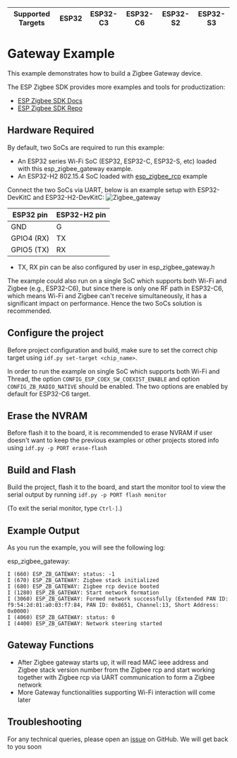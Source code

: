 | Supported Targets | ESP32 | ESP32-C3 | ESP32-C6 | ESP32-S2 | ESP32-S3 |
| ----------------- | ----- | -------- | -------- | -------- | -------- |

# Gateway Example

This example demonstrates how to build a Zigbee Gateway device.

The ESP Zigbee SDK provides more examples and tools for productization:
* [ESP Zigbee SDK Docs](https://docs.espressif.com/projects/esp-zigbee-sdk)
* [ESP Zigbee SDK Repo](https://github.com/espressif/esp-zigbee-sdk)

## Hardware Required

By default, two SoCs are required to run this example:
* An ESP32 series Wi-Fi SoC (ESP32, ESP32-C, ESP32-S, etc) loaded with this esp_zigbee_gateway example.
* An ESP32-H2 802.15.4 SoC loaded with [esp_zigbee_rcp](../esp_zigbee_rcp) example

Connect the two SoCs via UART, below is an example setup with ESP32-DevKitC and ESP32-H2-DevKitC:
![Zigbee_gateway](../../openthread/ot_br/image/thread-border-router-esp32-esp32h2.jpg)

ESP32 pin     | ESP32-H2 pin
------------- |-------------
   GND        |    G
   GPIO4 (RX) |    TX
   GPIO5 (TX) |    RX

* TX, RX pin can be also configured by user in esp_zigbee_gateway.h

The example could also run on a single SoC which supports both Wi-Fi and Zigbee (e.g., ESP32-C6), but since there is only one RF path in ESP32-C6, which means Wi-Fi and Zigbee can't receive simultaneously, it has a significant impact on performance. Hence the two SoCs solution is recommended.

## Configure the project

Before project configuration and build, make sure to set the correct chip target using `idf.py set-target <chip_name>`.

In order to run the example on single SoC which supports both Wi-Fi and Thread, the option `CONFIG_ESP_COEX_SW_COEXIST_ENABLE` and option `CONFIG_ZB_RADIO_NATIVE` should be enabled. The two options are enabled by default for ESP32-C6 target.

## Erase the NVRAM 

Before flash it to the board, it is recommended to erase NVRAM if user doesn't want to keep the previous examples or other projects stored info using `idf.py -p PORT erase-flash`

## Build and Flash

Build the project, flash it to the board, and start the monitor tool to view the serial output by running `idf.py -p PORT flash monitor`

(To exit the serial monitor, type ``Ctrl-]``.)

## Example Output

As you run the example, you will see the following log:

esp_zigbee_gateway:
```
I (660) ESP_ZB_GATEWAY: status: -1
I (670) ESP_ZB_GATEWAY: Zigbee stack initialized
I (680) ESP_ZB_GATEWAY: Zigbee rcp device booted
I (1280) ESP_ZB_GATEWAY: Start network formation
I (3060) ESP_ZB_GATEWAY: Formed network successfully (Extended PAN ID: f9:54:2d:01:a0:03:f7:84, PAN ID: 0x8651, Channel:13, Short Address: 0x0000)
I (4060) ESP_ZB_GATEWAY: status: 0
I (4400) ESP_ZB_GATEWAY: Network steering started
```

## Gateway Functions

 * After Zigbee gateway starts up, it will read MAC ieee address and Zigbee stack version number from the Zigbee rcp and start working together with Zigbee rcp via UART communication to form a Zigbee network
 * More Gateway functionalities supporting Wi-Fi interaction will come later

## Troubleshooting

For any technical queries, please open an [issue](https://github.com/espressif/esp-idf/issues) on GitHub. We will get back to you soon
